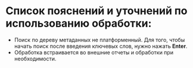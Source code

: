 # Список пояснений и уточнений по использованию обработки:

- Поиск по дереву метаданных не платформенный. Для того, чтобы начать поиск после введения ключевых слов, нужно нажать **Enter**.
- Обработка встраивается во внешние отчеты и обработки при необходимости.
